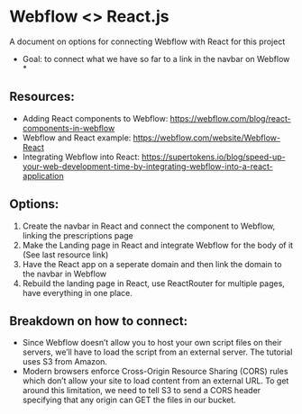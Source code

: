 # Webflow <> React.js
A document on options for connecting Webflow with React for this project
* Goal: to connect what we have so far to a link in the navbar on Webflow *

## Resources: 
  - Adding React components to Webflow: https://webflow.com/blog/react-components-in-webflow 
  - Webflow and React example: https://webflow.com/website/Webflow-React
  - Integrating Webflow into React: https://supertokens.io/blog/speed-up-your-web-development-time-by-integrating-webflow-into-a-react-application 

## Options: 
  1. Create the navbar in React and connect the component to Webflow, linking the prescriptions page
  2. Make the Landing page in React and integrate Webflow for the body of it (See last resource link)
  3. Have the React app on a seperate domain and then link the domain to the navbar in Webflow
  4. Rebuild the landing page in React, use ReactRouter for multiple pages, have everything in one place.

## Breakdown on how to connect: 
  - Since Webflow doesn’t allow you to host your own script files on their servers, we’ll have to load the script from an external server. The tutorial uses S3 from Amazon.
  - Modern browsers enforce Cross-Origin Resource Sharing (CORS) rules which don’t allow your site to load content from an external URL. To get around this limitation, we need to tell S3 to send a CORS header specifying that any origin can GET the files in our bucket.